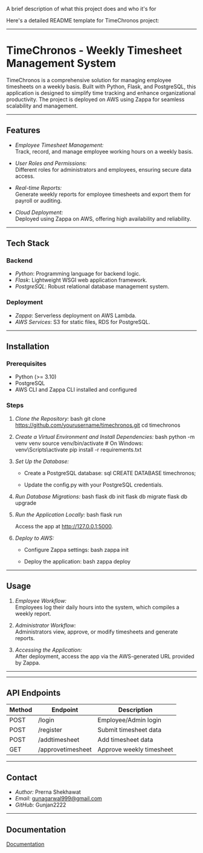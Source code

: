 A brief description of what this project does and who it's for

Here's a detailed README template for TimeChronos project:

---

# TimeChronos - Weekly Timesheet Management System

TimeChronos is a comprehensive solution for managing employee timesheets on a weekly basis. Built with Python, Flask, and PostgreSQL, this application is designed to simplify time tracking and enhance organizational productivity. The project is deployed on AWS using Zappa for seamless scalability and management.

---

## Features

- *Employee Timesheet Management:*  
  Track, record, and manage employee working hours on a weekly basis.
  
- *User Roles and Permissions:*  
  Different roles for administrators and employees, ensuring secure data access.

- *Real-time Reports:*  
  Generate weekly reports for employee timesheets and export them for payroll or auditing.

- *Cloud Deployment:*  
  Deployed using Zappa on AWS, offering high availability and reliability.

---

## Tech Stack

### Backend
- *Python*: Programming language for backend logic.
- *Flask*: Lightweight WSGI web application framework.
- *PostgreSQL*: Robust relational database management system.

### Deployment
- *Zappa*: Serverless deployment on AWS Lambda.
- *AWS Services*: S3 for static files, RDS for PostgreSQL.

---

## Installation

### Prerequisites
- Python (>= 3.10)
- PostgreSQL
- AWS CLI and Zappa CLI installed and configured

### Steps

1. *Clone the Repository:*
   bash
   git clone https://github.com/yourusername/timechronos.git
   cd timechronos
   

2. *Create a Virtual Environment and Install Dependencies:*
   bash
   python -m venv venv
   source venv/bin/activate  # On Windows: venv\Scripts\activate
   pip install -r requirements.txt
   

3. *Set Up the Database:*
   - Create a PostgreSQL database:
     sql
     CREATE DATABASE timechronos;
     
   - Update the config.py with your PostgreSQL credentials.

4. *Run Database Migrations:*
   bash
   flask db init
   flask db migrate
   flask db upgrade
   

5. *Run the Application Locally:*
   bash
   flask run
   
   Access the app at http://127.0.0.1:5000.

6. *Deploy to AWS:*
   - Configure Zappa settings:
     bash
     zappa init
     
   - Deploy the application:
     bash
     zappa deploy
     

---

## Usage

1. *Employee Workflow:*  
   Employees log their daily hours into the system, which compiles a weekly report.

2. *Administrator Workflow:*  
   Administrators view, approve, or modify timesheets and generate reports.

3. *Accessing the Application:*  
   After deployment, access the app via the AWS-generated URL provided by Zappa.

---

---

## API Endpoints

| Method | Endpoint         | Description                      |
|--------|------------------|----------------------------------|                   
| POST   | /login         | Employee/Admin login            |
| POST   | /register     | Submit timesheet data      
| POST   | /addtimesheet     | Add timesheet data        |
| GET    | /approvetimesheet       | Approve weekly timesheet|

---

## Contact

- *Author:* Prerna Shekhawat  
- *Email:* gunagarwal999@gmail.com  
- *GitHub:* Gunjan2222

--- 

## Documentation

[Documentation](https://documenter.getpostman.com/view/36133162/2sAXjKbtBQ)
